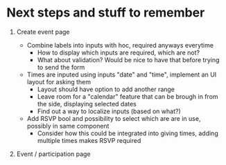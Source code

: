 # Next steps and stuff to remember

1. Create event page

   - Combine labels into inputs with hoc, required anyways everytime
     - How to display which inputs are required, which are not?
     - What about validation? Would be nice to have that before trying to send the form
   - Times are inputed using inputs "date" and "time", implement an UI layout for asking them
     - Layout should have option to add another range
     - Leave room for a "calendar" feature that can be brough in from the side, displaying selected dates
     - Find out a way to localize inputs (based on what?)
   - Add RSVP bool and possibility to select which are are in use, possibly in same component
     - Consider how this could be integrated into giving times, adding multiple times makes RSVP required

2. Event / participation page
